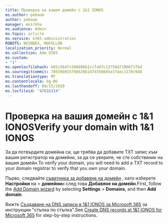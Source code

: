 ```yaml
---
title: Проверка на вашия домейн с 1&1 IONOS
ms.author: pebaum
author: pebaum
manager: mnirkhe
ms.audience: Admin
ms.topic: article
ms.service: o365-administration
ROBOTS: NOINDEX, NOFOLLOW
localization_priority: Normal
ms.collection: Adm_O365
ms.custom:
- "1"
ms.openlocfilehash: b01c5647c506086b1ccfa97c13758df1906f1fbd
ms.sourcegitcommit: 78939b01579b626b147d356045a37aec1170c948
ms.translationtype: MT
ms.contentlocale: bg-BG
ms.lasthandoff: 09/15/2020
ms.locfileid: "47816314"
---
```

# <a name="verify-your-domain-with-11-ionos"></a><span data-ttu-id="3b901-102">Проверка на вашия домейн с 1&1 IONOS</span><span class="sxs-lookup"><span data-stu-id="3b901-102">Verify your domain with 1&1 IONOS</span></span>

<span data-ttu-id="3b901-103">За да потвърдите домейна си, ще трябва да добавите TXT запис към вашия регистратор на домейни, за да се уверите, че сте собственик на вашия домейн.</span><span class="sxs-lookup"><span data-stu-id="3b901-103">To verify your domain, you will need to add a TXT record to your domain registrar to verify that you own your domain.</span></span> 

<span data-ttu-id="3b901-104">Първо, следвайте [съветника за добавяне на домейн](https://admin.microsoft.com/Adminportal#/Domains) , като изберете **Настройки** на \> **домейни**и след това **Добавяне на домейн**.</span><span class="sxs-lookup"><span data-stu-id="3b901-104">First, follow the [Add Domain wizard](https://admin.microsoft.com/Adminportal#/Domains) by selecting **Settings** \> **Domains**, and then **Add domain**.</span></span>
  
<span data-ttu-id="3b901-105">Вижте [Създаване на DNS записи в 1&1 IONOS за Microsoft 365](https://docs.microsoft.com/microsoft-365/admin/dns/create-dns-records-at-1-1-internet) за инструкции "стъпка по стъпка".</span><span class="sxs-lookup"><span data-stu-id="3b901-105">See [Create DNS records at 1&1 IONOS for Microsoft 365](https://docs.microsoft.com/microsoft-365/admin/dns/create-dns-records-at-1-1-internet) for step-by-step instructions.</span></span>